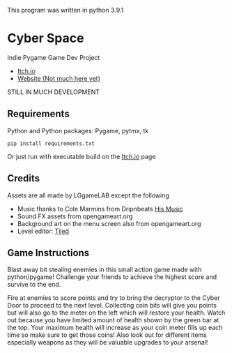 This program was written in python 3.9.1

# Cyber Space

Indie Pygame Game Dev Project 

* [Itch.io](https://lggamelab.itch.io/cyberspace)
* [Website (Not much here yet)](http://cyberspace.gamelab.ninja/)

STILL IN MUCH DEVELOPMENT

## Requirements
Python and Python packages: Pygame, pytmx, tk
```
pip install requirements.txt
```

Or just run with executable build on the [Itch.io](https://lggamelab.itch.io/cyberspace) page

## Credits
Assets are all made by LGgameLAB except the following
* Music thanks to Cole Marmins from Dripnbeats [His Music](https://open.spotify.com/artist/4sa4IEHKE6kXK278lsTII9?si=N1WbwNllSIa9uj50La5ylQ&dl_branch=1)
* Sound FX assets from opengameart.org
* Background art on the menu screen also from opengameart.org
* Level editor: [Tiled](https://www.mapeditor.org/)


## Game Instructions
Blast away bit stealing enemies in this small action game made with python/pygame! Challenge your friends to achieve the highest score and survive to the end. 

Fire at enemies to score points and try to bring the decryptor to the Cyber Door to proceed to the next level. Collecting coin bits will give you points but will also go to the meter on the left which will restore your health. Watch out because you have limited amount of health shown by the green bar at the top. Your maximum health will increase as your coin meter fills up each time so make sure to get those coins! Also look out for different items especially weapons as they will be valuable upgrades to your arsenal!







